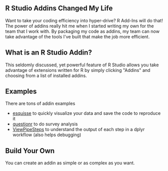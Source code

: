 ## R Studio Addins Changed My Life

Want to take your coding efficiency into hyper-drive?  R Add-Ins will do that!  The power of addins really hit me when I started writing my own for the team that I work with.  By packaging my code as addins, my team can now take advantage of the tools I've built that make the job more efficient.  

## What is an R Studio Addin?

This seldomly discussed, yet powerful feature of R Studio allows you take advantage of extensions written for R by simply clicking "Addins" and choosing from a list of installed addins.

## Examples

There are tons of addin examples
- [esquisse](https://www.dreamrs.fr/) to quickly visualize your data and save the code to reproduce it
- [questionr](https://juba.github.io/questionr/) to do survey analysis
- [ViewPipeSteps](https://github.com/daranzolin/ViewPipeSteps) to understand the output of each step in a dplyr workflow (also helps debugging)

## Build Your Own

You can create an addin as simple or as complex as you want.

